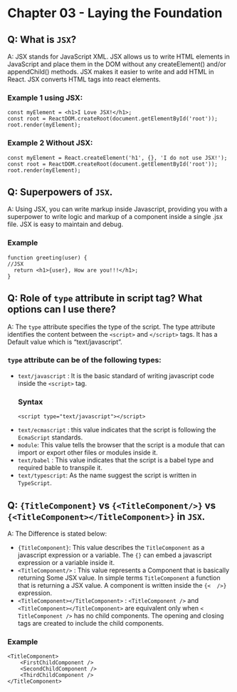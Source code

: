 
# Chapter 03 - Laying the Foundation

## Q: What is `JSX`?
A: JSX stands for JavaScript XML.
JSX allows us to write HTML elements in JavaScript and place them in the DOM without any createElement() and/or appendChild() methods.
JSX makes it easier to write and add HTML in React.
JSX converts HTML tags into react elements.

### Example 1 using JSX:
```
const myElement = <h1>I Love JSX!</h1>;
const root = ReactDOM.createRoot(document.getElementById('root'));
root.render(myElement);
```
### Example 2 Without JSX:
```
const myElement = React.createElement('h1', {}, 'I do not use JSX!');
const root = ReactDOM.createRoot(document.getElementById('root'));
root.render(myElement);
```


## Q: Superpowers of `JSX`.
A: Using JSX, you can write markup inside Javascript, providing you with a superpower to write logic and markup of a component inside a single .jsx file. JSX is easy to maintain and debug.
### Example
```
function greeting(user) {
//JSX
  return <h1>{user}, How are you!!!</h1>;
}
```


## Q: Role of `type` attribute in script tag? What options can I use there?
A: The `type` attribute specifies the type of the script. The type attribute identifies the content between the `<script>` and `</script>` tags. It has a Default value which is “text/javascript”.
### `type` attribute can be of the following types:
- `text/javascript` : It is the basic standard of writing javascript code inside the `<script>` tag.
    ### Syntax
    ```
    <script type="text/javascript"></script>
    ```
- `text/ecmascript` : this value indicates that the script is following the `EcmaScript` standards.
- `module`: This value tells the browser that the script is a module that can import or export other files or modules inside it.
- `text/babel` : This value indicates that the script is a babel type and required bable to transpile it.
- `text/typescript`: As the name suggest the script is written in `TypeScript`.

## Q: `{TitleComponent}` vs `{<TitleComponent/>}` vs `{<TitleComponent></TitleComponent>}` in `JSX`.
A: The Difference is stated below:
- `{TitleComponent}`: This value describes the `TitleComponent` as a javascript expression or a variable. 
The `{}` can embed a javascript expression or a variable inside it.
- `<TitleComponent/>` : This value represents a Component that is basically returning Some JSX value. In simple terms `TitleComponent` a function that is returning a JSX value.
A component is written inside the `{<  />}` expression.
- `<TitleComponent></TitleComponent>` :  `<TitleComponent />` and `<TitleComponent></TitleComponent>` are equivalent only when `< TitleComponent />` has no child components. The opening and closing tags are created to include the child components.
### Example
```
<TitleComponent>
    <FirstChildComponent />
    <SecondChildComponent />
    <ThirdChildComponent />
</TitleComponent>
```